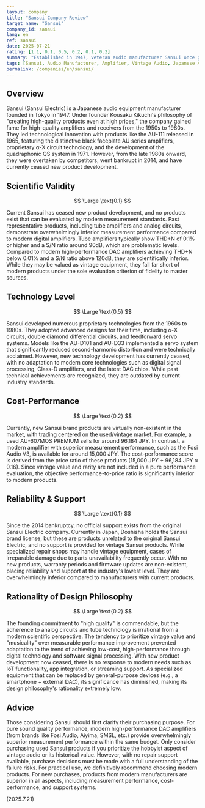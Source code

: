 ```yaml
---
layout: company
title: "Sansui Company Review"
target_name: "Sansui"
company_id: sansui
lang: en
ref: sansui
date: 2025-07-21
rating: [1.1, 0.1, 0.5, 0.2, 0.1, 0.2]
summary: "Established in 1947, veteran audio manufacturer Sansui once gained fame for high-quality amplifiers, but has now ceased new product development. Its scientific validity and technology are severely outdated, resulting in an extremely low overall evaluation."
tags: [Sansui, Audio Manufacturer, Amplifier, Vintage Audio, Japanese Audio]
permalink: /companies/en/sansui/
---
```


## Overview

Sansui (Sansui Electric) is a Japanese audio equipment manufacturer founded in Tokyo in 1947. Under founder Kousaku Kikuchi's philosophy of "creating high-quality products even at high prices," the company gained fame for high-quality amplifiers and receivers from the 1950s to 1980s. They led technological innovation with products like the AU-111 released in 1965, featuring the distinctive black faceplate AU series amplifiers, proprietary α-X circuit technology, and the development of the quadraphonic QS system in 1971. However, from the late 1980s onward, they were overtaken by competitors, went bankrupt in 2014, and have currently ceased new product development.

## Scientific Validity

$$ \Large \text{0.1} $$

Current Sansui has ceased new product development, and no products exist that can be evaluated by modern measurement standards. Past representative products, including tube amplifiers and analog circuits, demonstrate overwhelmingly inferior measurement performance compared to modern digital amplifiers. Tube amplifiers typically show THD+N of 0.1% or higher and a S/N ratio around 90dB, which are problematic levels. Compared to modern high-performance DAC amplifiers achieving THD+N below 0.01% and a S/N ratio above 120dB, they are scientifically inferior. While they may be valued as vintage equipment, they fall far short of modern products under the sole evaluation criterion of fidelity to master sources.

## Technology Level

$$ \Large \text{0.5} $$

Sansui developed numerous proprietary technologies from the 1960s to 1980s. They adopted advanced designs for their time, including α-X circuits, double diamond differential circuits, and feedforward servo systems. Models like the AU-D101 and AU-D33 implemented a servo system that significantly reduced second-harmonic distortion and were technically acclaimed. However, new technology development has currently ceased, with no adaptation to modern core technologies such as digital signal processing, Class-D amplifiers, and the latest DAC chips. While past technical achievements are recognized, they are outdated by current industry standards.

## Cost-Performance

$$ \Large \text{0.2} $$

Currently, new Sansui brand products are virtually non-existent in the market, with trading centered on the used/vintage market. For example, a used AU-607MOS PREMIUM sells for around 96,184 JPY. In contrast, a modern amplifier with superior measurement performance, such as the Fosi Audio V3, is available for around 15,000 JPY. The cost-performance score is derived from the price ratio of these products (15,000 JPY ÷ 96,184 JPY ≈ 0.16). Since vintage value and rarity are not included in a pure performance evaluation, the objective performance-to-price ratio is significantly inferior to modern products.

## Reliability & Support

$$ \Large \text{0.1} $$

Since the 2014 bankruptcy, no official support exists from the original Sansui Electric company. Currently in Japan, Doshisha holds the Sansui brand license, but these are products unrelated to the original Sansui Electric, and no support is provided for vintage Sansui products. While specialized repair shops may handle vintage equipment, cases of irreparable damage due to parts unavailability frequently occur. With no new products, warranty periods and firmware updates are non-existent, placing reliability and support at the industry's lowest level. They are overwhelmingly inferior compared to manufacturers with current products.

## Rationality of Design Philosophy

$$ \Large \text{0.2} $$

The founding commitment to "high quality" is commendable, but the adherence to analog circuits and tube technology is irrational from a modern scientific perspective. The tendency to prioritize vintage value and "musicality" over measurable performance improvement prevented adaptation to the trend of achieving low-cost, high-performance through digital technology and software signal processing. With new product development now ceased, there is no response to modern needs such as IoT functionality, app integration, or streaming support. As specialized equipment that can be replaced by general-purpose devices (e.g., a smartphone + external DAC), its significance has diminished, making its design philosophy's rationality extremely low.

## Advice

Those considering Sansui should first clarify their purchasing purpose. For pure sound quality performance, modern high-performance DAC amplifiers (from brands like Fosi Audio, Aiyima, SMSL, etc.) provide overwhelmingly superior measurement performance within the same budget. Only consider purchasing used Sansui products if you prioritize the hobbyist aspect of vintage audio or its historical value. However, with no repair support available, purchase decisions must be made with a full understanding of the failure risks. For practical use, we definitively recommend choosing modern products. For new purchases, products from modern manufacturers are superior in all aspects, including measurement performance, cost-performance, and support systems.

(2025.7.21)
